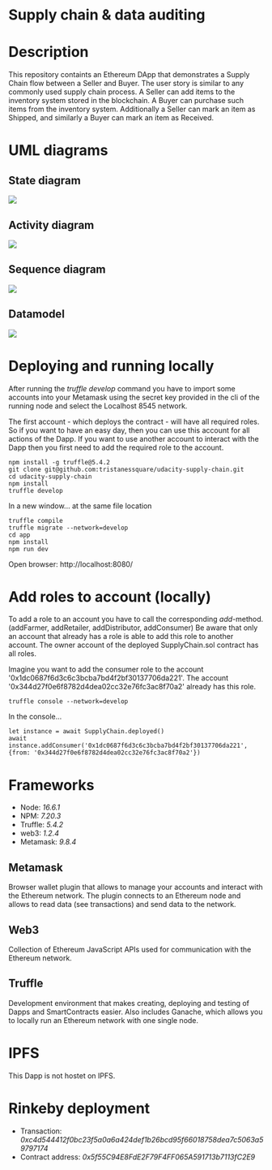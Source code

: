 # Supply chain & data auditing

# Description

This repository containts an Ethereum DApp that demonstrates a Supply Chain flow between a Seller and Buyer. The user story is similar to any commonly used supply chain process. A
Seller can add items to the inventory system stored in the blockchain. A Buyer can purchase such items from the inventory system. Additionally a Seller can mark an item as Shipped,
and similarly a Buyer can mark an item as Received.

# UML diagrams

## State diagram

![](images/empty.png)

## Activity diagram

![](images/empty.png)

## Sequence diagram

![](images/empty.png)

## Datamodel

![](images/empty.png)

# Deploying and running locally

After running the *truffle develop* command you have to import some accounts into your Metamask using the secret key provided in the cli of the running node and select the
Localhost 8545 network.

The first account - which deploys the contract - will have all required roles. So if you want to have an easy day, then you can use this account for all actions of the Dapp. If you
want to use another account to interact with the Dapp then you first need to add the required role to the account.

```
npm install -g truffle@5.4.2
git clone git@github.com:tristanessquare/udacity-supply-chain.git
cd udacity-supply-chain
npm install
truffle develop
```

In a new window... at the same file location

```
truffle compile
truffle migrate --network=develop
cd app
npm install
npm run dev
```

Open browser: http://localhost:8080/

# Add roles to account (locally)

To add a role to an account you have to call the corresponding *add*-method. (addFarmer, addRetailer, addDistributor, addConsumer)
Be aware that only an account that already has a role is able to add this role to another account. The owner account of the deployed SupplyChain.sol contract has all roles.

Imagine you want to add the consumer role to the account '0x1dc0687f6d3c6c3bcba7bd4f2bf30137706da221'. The account '0x344d27f0e6f8782d4dea02cc32e76fc3ac8f70a2' already has this
role.

```
truffle console --network=develop
```

In the console...

```
let instance = await SupplyChain.deployed()
await instance.addConsumer('0x1dc0687f6d3c6c3bcba7bd4f2bf30137706da221', {from: '0x344d27f0e6f8782d4dea02cc32e76fc3ac8f70a2'})
```

# Frameworks

- Node:     *16.6.1*
- NPM:      *7.20.3*
- Truffle:  *5.4.2*
- web3:     *1.2.4*
- Metamask: *9.8.4*

## Metamask

Browser wallet plugin that allows to manage your accounts and interact with the Ethereum network. The plugin connects to an Ethereum node and allows to read data (see transactions)
and send data to the network.

## Web3

Collection of Ethereum JavaScript APIs used for communication with the Ethereum network.

## Truffle

Development environment that makes creating, deploying and testing of Dapps and SmartContracts easier. Also includes Ganache, which allows you to locally run an Ethereum network
with one single node.

# IPFS

This Dapp is not hostet on IPFS.

# Rinkeby deployment

- Transaction: *0xc4d544412f0bc23f5a0a6a424def1b26bcd95f66018758dea7c5063a59797174*
- Contract address: *0x5f55C94E8FdE2F79F4FF065A591713b7113fC2E9*
